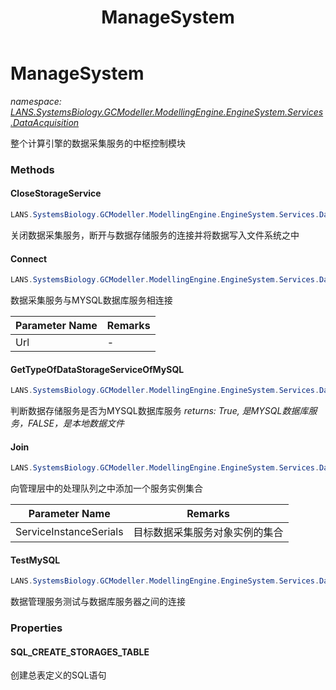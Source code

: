 ﻿---
title: ManageSystem
---

# ManageSystem
_namespace: [LANS.SystemsBiology.GCModeller.ModellingEngine.EngineSystem.Services.DataAcquisition](N-LANS.SystemsBiology.GCModeller.ModellingEngine.EngineSystem.Services.DataAcquisition.html)_

整个计算引擎的数据采集服务的中枢控制模块



### Methods

#### CloseStorageService
```csharp
LANS.SystemsBiology.GCModeller.ModellingEngine.EngineSystem.Services.DataAcquisition.ManageSystem.CloseStorageService
```
关闭数据采集服务，断开与数据存储服务的连接并将数据写入文件系统之中

#### Connect
```csharp
LANS.SystemsBiology.GCModeller.ModellingEngine.EngineSystem.Services.DataAcquisition.ManageSystem.Connect(System.String)
```
数据采集服务与MYSQL数据库服务相连接

|Parameter Name|Remarks|
|--------------|-------|
|Url|-|


#### GetTypeOfDataStorageServiceOfMySQL
```csharp
LANS.SystemsBiology.GCModeller.ModellingEngine.EngineSystem.Services.DataAcquisition.ManageSystem.GetTypeOfDataStorageServiceOfMySQL(System.String)
```
判断数据存储服务是否为MYSQL数据库服务
_returns: True, 是MYSQL数据库服务，FALSE，是本地数据文件_

#### Join
```csharp
LANS.SystemsBiology.GCModeller.ModellingEngine.EngineSystem.Services.DataAcquisition.ManageSystem.Join(LANS.SystemsBiology.GCModeller.ModellingEngine.EngineSystem.Services.MySQL.IDataAcquisitionService[])
```
向管理层中的处理队列之中添加一个服务实例集合

|Parameter Name|Remarks|
|--------------|-------|
|ServiceInstanceSerials|目标数据采集服务对象实例的集合|


#### TestMySQL
```csharp
LANS.SystemsBiology.GCModeller.ModellingEngine.EngineSystem.Services.DataAcquisition.ManageSystem.TestMySQL(System.String)
```
数据管理服务测试与数据库服务器之间的连接


### Properties

#### SQL_CREATE_STORAGES_TABLE
创建总表定义的SQL语句
